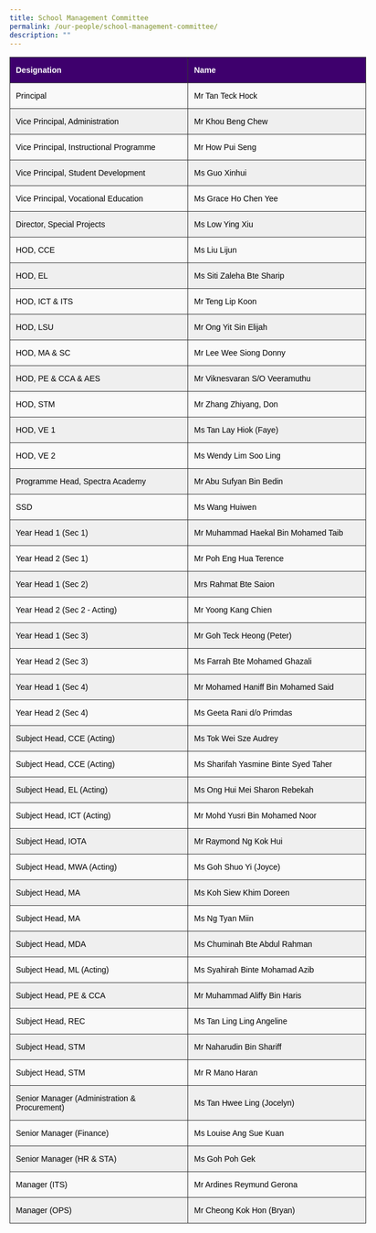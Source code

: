 ```yaml
---
title: School Management Committee
permalink: /our-people/school-management-committee/
description: ""
---
```

<style type="text/css">
.tg  {border-collapse:collapse;border-color:#ccc;border-spacing:0;}
.tg td{background-color:#fff;border-color:#ccc;border-style:solid;border-width:1px;color:#333;
  font-family:Arial, sans-serif;font-size:14px;overflow:hidden;padding:14px 10px;word-break:normal;}
.tg th{background-color:#f0f0f0;border-color:#ccc;border-style:solid;border-width:1px;color:#333;
  font-family:Arial, sans-serif;font-size:14px;font-weight:normal;overflow:hidden;padding:14px 10px;word-break:normal;}
.tg .tg-oa1f{background-color:#3e006d;border-color:#343434;color:#ffffff;font-size:14px;font-weight:bold;text-align:left;
  vertical-align:middle}
.tg .tg-c76s{background-color:#f9f9f9;border-color:#343434;color:#000000;font-size:14px;text-align:left;vertical-align:middle}
.tg .tg-6kpt{background-color:#efefef;border-color:#343434;color:#000000;font-size:14px;text-align:left;vertical-align:middle}
</style>
<table style="undefined;table-layout: fixed; width: 625px" class="tg">
<colgroup>
<col style="width: 325px">
<col style="width: 325px">
</colgroup>
<thead>
  <tr>
    <th class="tg-oa1f">Designation</th>
    <th class="tg-oa1f">Name</th>
  </tr>
</thead>
<tbody>
  <tr>
    <td class="tg-c76s">Principal</td>
    <td class="tg-c76s">Mr Tan Teck Hock</td>
  </tr>
  <tr>
    <td class="tg-6kpt">Vice Principal, Administration</td>
    <td class="tg-6kpt">Mr Khou Beng Chew</td>
  </tr>
  <tr>
    <td class="tg-c76s">Vice Principal, Instructional Programme</td>
    <td class="tg-c76s">Mr How Pui Seng</td>
  </tr>
  <tr>
    <td class="tg-6kpt">Vice Principal, Student Development</td>
    <td class="tg-6kpt">Ms Guo Xinhui</td>
  </tr>
  <tr>
    <td class="tg-c76s">Vice Principal, Vocational Education</td>
    <td class="tg-c76s">Ms Grace Ho Chen Yee</td>
  </tr>
  <tr>
    <td class="tg-6kpt">Director, Special Projects</td>
    <td class="tg-6kpt">Ms Low Ying Xiu</td>
  </tr>
  <tr>
    <td class="tg-c76s">HOD, CCE</td>
    <td class="tg-c76s">Ms Liu Lijun</td>
  </tr>
  <tr>
    <td class="tg-6kpt">HOD, EL</td>
    <td class="tg-6kpt">Ms Siti Zaleha Bte Sharip</td>
  </tr>
  <tr>
    <td class="tg-c76s">HOD, ICT &amp; ITS</td>
    <td class="tg-c76s">Mr Teng Lip Koon</td>
  </tr>
  <tr>
    <td class="tg-6kpt">HOD, LSU</td>
    <td class="tg-6kpt">Mr Ong Yit Sin Elijah</td>
  </tr>
  <tr>
    <td class="tg-c76s">HOD, MA &amp; SC</td>
    <td class="tg-c76s">Mr Lee Wee Siong Donny</td>
  </tr>
  <tr>
    <td class="tg-6kpt">HOD, PE &amp; CCA &amp; AES</td>
    <td class="tg-6kpt">Mr Viknesvaran S/O Veeramuthu</td>
  </tr>
  <tr>
    <td class="tg-c76s">HOD, STM</td>
    <td class="tg-c76s">Mr Zhang Zhiyang, Don</td>
  </tr>
  <tr>
    <td class="tg-6kpt">HOD, VE 1</td>
    <td class="tg-6kpt">Ms Tan Lay Hiok (Faye)</td>
  </tr>
  <tr>
    <td class="tg-c76s">HOD, VE 2</td>
    <td class="tg-c76s">Ms Wendy Lim Soo Ling</td>
  </tr>
  <tr>
    <td class="tg-6kpt">Programme Head, Spectra Academy</td>
    <td class="tg-6kpt">Mr Abu Sufyan Bin Bedin</td>
  </tr>
  <tr>
    <td class="tg-c76s">SSD</td>
    <td class="tg-c76s">Ms Wang Huiwen</td>
  </tr>
  <tr>
    <td class="tg-6kpt">Year Head 1 (Sec 1)</td>
    <td class="tg-6kpt">Mr Muhammad Haekal Bin Mohamed Taib</td>
  </tr>
  <tr>
    <td class="tg-c76s">Year Head 2 (Sec 1)</td>
    <td class="tg-c76s">Mr Poh Eng Hua Terence</td>
  </tr>
  <tr>
    <td class="tg-6kpt">Year Head 1 (Sec 2)</td>
    <td class="tg-6kpt">Mrs Rahmat Bte Saion</td>
  </tr>
  <tr>
    <td class="tg-c76s">Year Head 2 (Sec 2 - Acting)</td>
    <td class="tg-c76s">Mr Yoong Kang Chien</td>
  </tr>
  <tr>
    <td class="tg-6kpt">Year Head 1 (Sec 3)</td>
    <td class="tg-6kpt">Mr Goh Teck Heong (Peter)</td>
  </tr>
  <tr>
    <td class="tg-c76s">Year Head 2 (Sec 3)</td>
    <td class="tg-c76s">Ms Farrah Bte Mohamed Ghazali</td>
  </tr>
  <tr>
    <td class="tg-6kpt">Year Head 1 (Sec 4)</td>
    <td class="tg-6kpt">Mr Mohamed Haniff Bin Mohamed Said</td>
  </tr>
  <tr>
    <td class="tg-c76s">Year Head 2 (Sec 4)</td>
    <td class="tg-c76s">Ms Geeta Rani d/o Primdas</td>
  </tr>
  <tr>
    <td class="tg-6kpt">Subject Head, CCE (Acting)</td>
    <td class="tg-6kpt">Ms Tok Wei Sze Audrey</td>
  </tr>
  <tr>
    <td class="tg-c76s">Subject Head, CCE (Acting)</td>
    <td class="tg-c76s">Ms Sharifah Yasmine Binte Syed Taher</td>
  </tr>
  <tr>
    <td class="tg-6kpt">Subject Head, EL (Acting)</td>
    <td class="tg-6kpt">Ms Ong Hui Mei Sharon Rebekah</td>
  </tr>
  <tr>
    <td class="tg-c76s">Subject Head, ICT (Acting)</td>
    <td class="tg-c76s">Mr Mohd Yusri Bin Mohamed Noor</td>
  </tr>
  <tr>
    <td class="tg-6kpt">Subject Head, IOTA</td>
    <td class="tg-6kpt">Mr Raymond Ng Kok Hui</td>
  </tr>
  <tr>
    <td class="tg-c76s">Subject Head, MWA (Acting)</td>
    <td class="tg-c76s">Ms Goh Shuo Yi (Joyce)</td>
  </tr>
  <tr>
    <td class="tg-6kpt">Subject Head, MA</td>
    <td class="tg-6kpt">Ms Koh Siew Khim Doreen</td>
  </tr>
  <tr>
    <td class="tg-c76s">Subject Head, MA</td>
    <td class="tg-c76s">Ms Ng Tyan Miin</td>
  </tr>
  <tr>
    <td class="tg-6kpt">Subject Head, MDA</td>
    <td class="tg-6kpt">Ms Chuminah Bte Abdul Rahman</td>
  </tr>
  <tr>
    <td class="tg-c76s">Subject Head, ML (Acting)</td>
    <td class="tg-c76s">Ms Syahirah Binte Mohamad Azib</td>
  </tr>
  <tr>
    <td class="tg-6kpt">Subject Head, PE &amp; CCA</td>
    <td class="tg-6kpt">Mr Muhammad Aliffy Bin Haris</td>
  </tr>
  <tr>
    <td class="tg-c76s">Subject Head, REC</td>
    <td class="tg-c76s">Ms Tan Ling Ling Angeline</td>
  </tr>
  <tr>
    <td class="tg-6kpt">Subject Head, STM</td>
    <td class="tg-6kpt">Mr Naharudin Bin Shariff</td>
  </tr>
  <tr>
    <td class="tg-c76s">Subject Head, STM</td>
    <td class="tg-c76s">Mr R Mano Haran</td>
  </tr>
  <tr>
    <td class="tg-6kpt">Senior Manager (Administration &amp; Procurement)</td>
    <td class="tg-6kpt">Ms Tan Hwee Ling (Jocelyn)</td>
  </tr>
  <tr>
    <td class="tg-c76s">Senior Manager (Finance)</td>
    <td class="tg-c76s">Ms Louise Ang Sue Kuan</td>
  </tr>
  <tr>
    <td class="tg-6kpt">Senior Manager (HR &amp; STA)</td>
    <td class="tg-6kpt">Ms Goh Poh Gek</td>
  </tr>
  <tr>
    <td class="tg-c76s">Manager (ITS)</td>
    <td class="tg-c76s">Mr Ardines Reymund Gerona</td>
  </tr>
  <tr>
    <td class="tg-6kpt">Manager (OPS)</td>
    <td class="tg-6kpt">Mr Cheong Kok Hon (Bryan)</td>
  </tr>
</tbody>
</table>